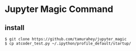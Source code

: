 # Jupyter Magic Command
## install

`$ git clone https://github.com/tamurahey/jupyter_magic`  
`$ cp atcoder_test.py ~/.ipython/profile_default/startup/`

